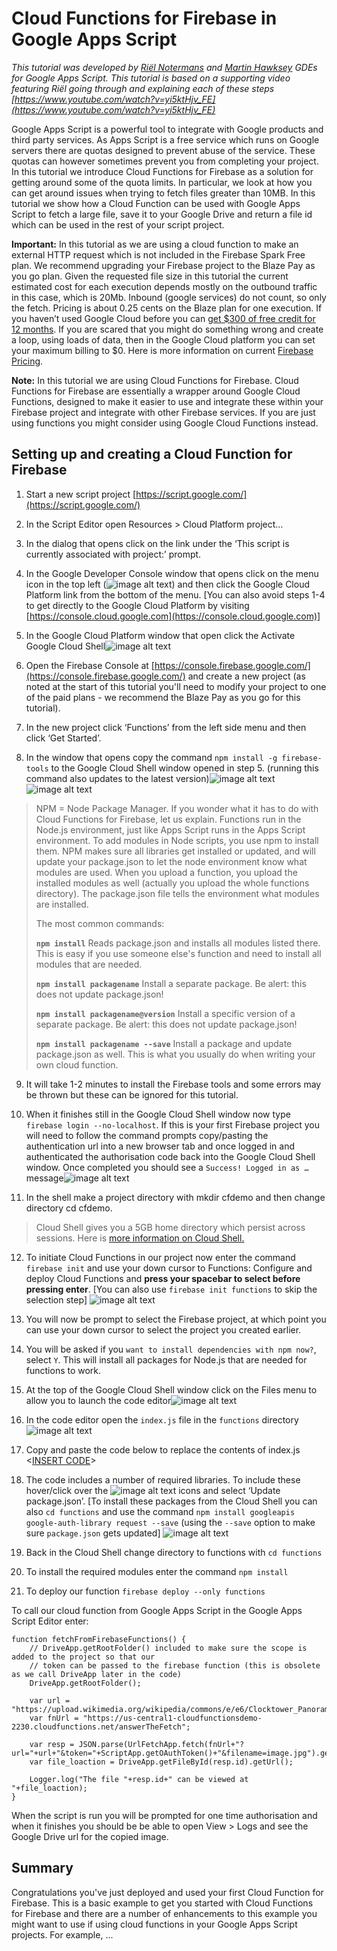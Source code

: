 # Cloud Functions for Firebase in Google Apps Script
*This tutorial was developed by [Riël Notermans](https://developers.google.com/experts/people/ri-l-notermans) and [Martin Hawksey](https://developers.google.com/experts/people/martin-hawksey) GDEs for Google Apps Script. This tutorial is based on a supporting video featuring Riël going through and explaining each of these steps  [https://www.youtube.com/watch?v=yi5ktHjv_FE](https://www.youtube.com/watch?v=yi5ktHjv_FE)*

Google Apps Script is a powerful tool to integrate with Google products and third party services. As Apps Script is a free service which runs on Google servers there are quotas designed to prevent abuse of the service. These quotas can however sometimes prevent you from completing your project. In this tutorial we introduce Cloud Functions for Firebase as a solution for getting around some of the quota limits. In particular, we look at how you can get around issues when trying to fetch files greater than 10MB. In this tutorial we show how a Cloud Function can be used with Google Apps Script to fetch a large file, save it to your Google Drive and return a file id which can be used in the rest of your script project. 

**Important:** In this tutorial as we are using a cloud function to make an external HTTP request which is not included in the Firebase Spark Free plan. We recommend upgrading your Firebase project to the Blaze Pay as you go plan. Given the requested file size in this tutorial the current estimated cost for each execution depends mostly on the outbound traffic in this case, which is 20Mb. Inbound (google services) do not count, so only the fetch. Pricing is about 0.25 cents on the Blaze plan for one execution. If you haven’t used Google Cloud before you can [get $300 of free credit for 12 months](https://cloud.google.com/free/).  If you are scared that you might do something wrong and create a loop, using loads of data, then in the Google Cloud platform you can set your maximum billing to $0. Here is more information on current [Firebase Pricing](https://firebase.google.com/pricing/). 

**Note:** In this tutorial we are using Cloud Functions for Firebase. Cloud Functions for Firebase  are essentially a wrapper around Google Cloud Functions, designed to make it easier to use and integrate these within your Firebase project and integrate with other Firebase services. If you are just using functions you might consider using Google Cloud Functions instead.

## Setting up and creating a Cloud Function for Firebase

1. Start a new script project [https://script.google.com/](https://script.google.com/)

2. In the Script Editor open Resources > Cloud Platform project…

3. In the dialog that opens click on the link under the ‘This script is currently associated with project:’ prompt. 

4. In the Google Developer Console window that opens click on the menu icon in the top left (![image alt text](assets/image_0.png)) and then click the Google Cloud Platform link from the bottom of the menu. [You can also avoid steps 1-4 to get directly to the Google Cloud Platform by visiting [https://console.cloud.google.com](https://console.cloud.google.com)]

5. In the Google Cloud Platform window that open click the Activate Google Cloud Shell![image alt text](assets/image_1.png) 

6. Open the Firebase Console at [https://console.firebase.google.com/](https://console.firebase.google.com/) and create a new project (as noted at the start of this tutorial you'll need to modify your project to one of the paid plans - we recommend the Blaze Pay as you go for this tutorial).

7. In the new project click ‘Functions’ from the left side menu and then click ‘Get Started’.

8. In the window that opens copy the command `npm install -g firebase-tools` to the Google Cloud Shell window opened in step 5. (running this command also updates to the latest version)![image alt text](assets/image_2.png)![image alt text](assets/image_3.png)
> NPM  = Node Package Manager. If you wonder what it has to do with Cloud Functions for Firebase, let us explain. Functions run in the Node.js environment, just like Apps Script runs in the Apps Script environment. To add modules in Node scripts, you use npm to install them. NPM makes sure all libraries get installed or updated, and will update your package.json to let the node environment  know what modules are used. When you upload a function, you upload the installed modules as well (actually you upload the whole functions directory). The package.json file tells the environment what modules are installed. 
>
> The most common commands:
>
>**`npm install`**
>Reads package.json and installs all modules listed there. This is easy if you use someone else's function and need to install all modules that are needed.
>
>**`npm install packagename`**
>Install a separate package. Be alert: this does not update package.json!
>
>**`npm install packagename@version`**
>Install a specific version of a separate package. Be alert: this does not update package.json!
>
>**`npm install packagename --save`**
> Install a package and update package.json as well. This is what you usually do when writing your own cloud function.

9. It will take 1-2 minutes to install the Firebase tools and some errors may be thrown but these can be ignored for this tutorial. 

10. When it finishes still in the Google Cloud Shell window now type `firebase login --no-localhost`. If this is your first Firebase project you will need to follow the command prompts copy/pasting the authentication url into a new browser tab and once logged in and authenticated the authorisation code back into the Google Cloud Shell window. Once completed you should see a `Success! Logged in as …` message![image alt text](assets/image_4.png)

11. In the shell make a project directory with mkdir cfdemo and then change directory cd cfdemo.
>Cloud Shell gives you a 5GB home directory which persist across sessions. Here is [more information on Cloud Shell. ](https://cloud.google.com/shell/)

12. To initiate Cloud Functions in our project now enter the command `firebase init` and use your down cursor to Functions: Configure and deploy Cloud Functions and **press your spacebar to select before pressing enter**. [You can also use `firebase init functions` to skip the selection step]  ![image alt text](assets/image_5.png)

13. You will now be prompt to select the Firebase project, at which point you can use your down cursor to select the project you created earlier.

14. You will be asked if you `want to install dependencies with npm now?`, select `Y`. This will install all packages for Node.js that are needed for functions to work.

15. At the top of the Google Cloud Shell window click on the Files menu to allow you to launch the code editor![image alt text](assets/image_6.png)

16. In the code editor open the `index.js` file in the `functions` directory![image alt text](assets/image_7.png)

17. Copy and paste the code below to replace the contents of index.js <[INSERT CODE](https://github.com/mhawksey/Cloud-Functions-for-Firebase-in-Google-Apps-Script/blob/master/src/index.js)>

18. The code includes a number of required libraries. To include these hover/click over the ![image alt text](assets/image_8.png) icons and select ‘Update package.json’. [To install these packages from the Cloud Shell you can also `cd functions` and use the command `npm install googleapis google-auth-library request --save` (using the `--save` option to make sure `package.json` gets updated] ![image alt text](assets/image_9.png)

19. Back in the Cloud Shell change directory to functions with `cd functions`

20. To install the required modules enter the command `npm install`

21. To deploy our function `firebase deploy --only functions`

To call our cloud function from Google Apps Script in the Google Apps Script Editor enter:

	function fetchFromFirebaseFunctions() {
 		// DriveApp.getRootFolder() included to make sure the scope is added to the project so that our 
		// token can be passed to the firebase function (this is obsolete as we call DriveApp later in the code)
		DriveApp.getRootFolder(); 
  
		var url = "https://upload.wikimedia.org/wikipedia/commons/e/e6/Clocktower_Panorama_20080622_20mb.jpg";
		var fnUrl = "https://us-central1-cloudfunctionsdemo-2230.cloudfunctions.net/answerTheFetch"; 
  
		var resp = JSON.parse(UrlFetchApp.fetch(fnUrl+"?url="+url+"&token="+ScriptApp.getOAuthToken()+"&filename=image.jpg").getContentText());
		var file_loaction = DriveApp.getFileById(resp.id).getUrl();

		Logger.log("The file "+resp.id+" can be viewed at "+file_loaction);
	}

When the script is run you will be prompted for one time authorisation and when it finishes you should be be able to open View > Logs and see the Google Drive url for the copied image.

## Summary

Congratulations you've just deployed and used your first Cloud Function for Firebase. This is a basic example to get you started with Cloud Functions for Firebase and there are a number of enhancements to this example you might want to use if using cloud functions in your Google Apps Script projects. For example, ...    
 

